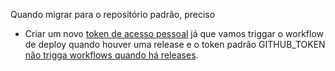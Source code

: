 Quando migrar para o repositório padrão, preciso
- Criar um novo [token de acesso pessoal](https://docs.github.com/en/authentication/keeping-your-account-and-data-secure/creating-a-personal-access-token) já que vamos triggar o workflow de deploy quando houver uma release e o token padrão GITHUB_TOKEN [não trigga workflows quando há releases](https://github.com/semantic-release/github#github-authentication). 
